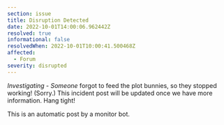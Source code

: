 ```yaml
---
section: issue
title: Disruption Detected
date: 2022-10-01T14:00:06.962442Z
resolved: true
informational: false
resolvedWhen: 2022-10-01T10:00:41.500468Z
affected:
  - Forum
severity: disrupted
---
```

*Investigating* - _Someone_ forgot to feed the plot bunnies, so they stopped working! (Sorry.) This incident post will be updated once we have more information. Hang tight!

This is an automatic post by a monitor bot.
        